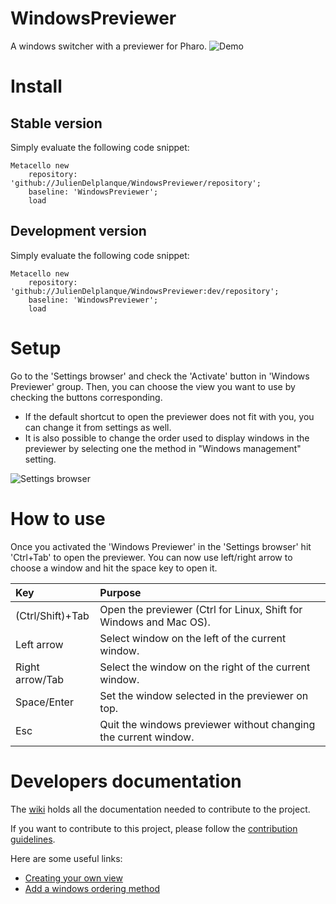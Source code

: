 # WindowsPreviewer
A windows switcher with a previewer for Pharo.
![Demo](https://raw.githubusercontent.com/juliendelplanque/WindowsPreviewer/dev/misc/gif/demo.gif)


# Install
## Stable version
Simply evaluate the following code snippet:
~~~
Metacello new
    repository: 'github://JulienDelplanque/WindowsPreviewer/repository';
    baseline: 'WindowsPreviewer';
    load
~~~

## Development version
Simply evaluate the following code snippet:
~~~
Metacello new
    repository: 'github://JulienDelplanque/WindowsPreviewer:dev/repository';
    baseline: 'WindowsPreviewer';
    load
~~~

# Setup
Go to the 'Settings browser' and check the 'Activate' button in 'Windows Previewer' group.
Then, you can choose the view you want to use by checking the buttons corresponding.

- If the default shortcut to open the previewer does not fit with you, you can change it from settings as well.
- It is also possible to change the order used to display windows in the previewer by selecting one the method in "Windows management" setting.

![Settings browser](https://raw.githubusercontent.com/juliendelplanque/WindowsPreviewer/dev/misc/img/settings.png)

# How to use
Once you activated the 'Windows Previewer' in the 'Settings browser' hit 'Ctrl+Tab' to open the previewer.
You can now use left/right arrow to choose a window and hit the space key to open it.

| Key                  | Purpose                                                                   |
|:---------------------|:--------------------------------------------------------------------------|
| (Ctrl/Shift)+Tab     | Open the previewer (Ctrl for Linux, Shift for Windows and Mac OS).        |
| Left arrow           | Select window on the left of the current window.                          |
| Right arrow/Tab      | Select the window on the right of the current window.                     |
| Space/Enter          | Set the window selected in the previewer on top.                          |
| Esc                  | Quit the windows previewer without changing the current window.           |

# Developers documentation
The [wiki](https://github.com/juliendelplanque/WindowsPreviewer/wiki) holds all the documentation needed to contribute to the project.

If you want to contribute to this project, please follow the [contribution guidelines](https://github.com/juliendelplanque/WindowsPreviewer/wiki/How-to-contribute).

Here are some useful links:
- [Creating your own view](https://github.com/juliendelplanque/WindowsPreviewer/wiki/How-to-extend-WP#creating-you-own-view)
- [Add a windows ordering method](https://github.com/juliendelplanque/WindowsPreviewer/wiki/How-to-extend-WP#add-a-windows-ordering-method)

